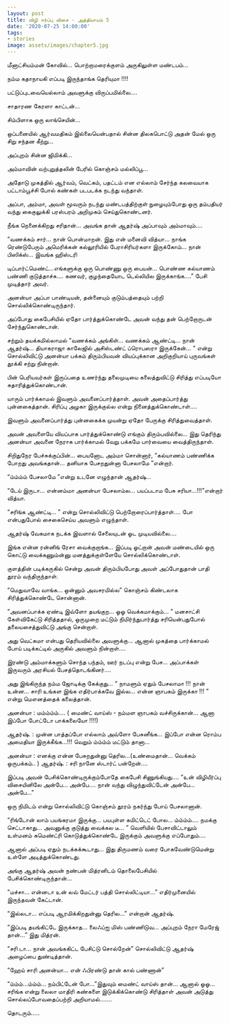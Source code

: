 ```yaml
---
layout: post
title: விழி ஈர்ப்பு விசை - அத்தியாயம் 5
date: '2020-07-25 14:00:00'
tags:
- stories
image: assets/images/chapter5.jpg
---
```

மீனாட்சியம்மன் கோவில்… பொற்றாமரைக்குளம் அருகிலுள்ள மண்டபம்…

நம்ம கதாநாயகி எப்படி இருந்தாங்க தெரியுமா !!!!

பட்டுப்புடவையெல்லாம் அவளுக்கு விருப்பமில்லை….

சாதாரண கேரளா காட்டன்…

சிம்பிளாக ஒரு லாங்செயின்…

ஒப்பனையில் ஆர்வமதிகம் இல்லையென்பதால் சின்ன திலகபொட்டு அதன் மேல் ஒரு சிறு சந்தன கீற்று…

அப்புறம் சின்ன ஜிமிக்கி…

அம்மாவின் வற்புறுத்தலின் பேரில் கொஞ்சம் மல்லிப்பூ…

அதோடு முகத்தில் ஆர்வம், வெட்கம், பதட்டம் என எல்லாம் சேர்ந்த கலவையாக பட்டாம்பூச்சி போல் கண்கள் படபடக்க நடந்து வந்தாள்.

அப்பா, அம்மா, அவள் மூவரும் நடந்து மண்டபத்திற்குள் நுழையும்போது ஒரு தம்பதியர் வந்து கைகுலுக்கி பரஸ்பரம் அறிமுகம் செய்துகொண்டனர்.

நீங்க நெனைக்கிறது சரிதான்… அவங்க தான் ஆதர்ஷ் அப்பாவும் அம்மாவும்….

“வணக்கம் சார்… நான் பொன்மாறன். இது என் மனைவி வித்யா… நாங்க ரெண்டுபேரும் அமெரிக்கன் கல்லூரியில் பேராசிரியர்களா இருக்கோம்… நான் பிஸிக்ஸ்… இவங்க ஹிஸ்டரி

டிப்பார்ட்மெண்ட்…எங்களுக்கு ஒரு பொண்ணு ஒரு பையன்… பொண்ண கல்யாணம் பண்ணி குடுத்தாச்சு…. கணவர், குழந்தையோட டெல்லியில இருக்காங்க….” பேசி முடித்தார் அவர்.

அனன்யா அப்பா பாண்டியன், தன்னையும் குடும்பத்தையும் பற்றி சொல்லிக்கொண்டிருந்தார்.

அப்போது கைபேசியில் ஏதோ பார்த்துக்கொண்டே அவன் வந்து தன் பெற்றோருடன் சேர்ந்துகொண்டான்.

சற்றும் தயக்கமில்லாமல் “வணக்கம் அங்கிள்… வணக்கம் ஆண்ட்டி… நான் ஆதர்ஷ்… தியாகராஜா காலேஜில் அசிஸ்டண்ட் ப்ரொபஸரா இருக்கேன்… “ என்று சொல்லிவிட்டு அனன்யா பக்கம் திரும்பியவன் வியப்புக்கான அறிகுறியாய் புருவங்கள் தூக்கி சற்று நின்றான். 

பின் பெரியவர்கள் இருப்பதை உணர்ந்து தலைமுடியை கலைத்துவிட்டு சிரித்து எப்படியோ சுதாரித்துக்கொண்டான்.

யாரும் பார்க்காமல் இவளும் அவனைப்பார்த்தாள். அவன் அதைப்பார்த்து புன்னகைத்தான். சிரிப்பு அழகா இருக்குல்ல என்று நினைத்துக்கொண்டாள்….

இவளும் அவனைப்பார்த்து புன்னகைக்க முயன்று  ஏதோ பேருக்கு சிரித்துவைத்தாள்.

அவன் அவளையே வியப்பாக பார்த்துக்கொண்டு எங்கும் திரும்பவில்லை… இது தெரிந்து அனன்யா அவனை நேராக பார்க்காமல் வேறு பக்கமே பார்வையை வைத்திருந்தாள்.

சிறிதுநேர பேச்சுக்குப்பின்… பையனோட அம்மா சொன்னார், “கல்யாணம் பண்ணிக்க போறது அவங்கதான்… தனியாக பேசறதுன்னா பேசலாமே ”என்றார்.

“ம்ம்ம்ம் பேசலாமே ”என்று உடனே எழுந்தான் ஆதர்ஷ்…

“டேய் இருடா… என்னம்மா அனன்யா பேசலாம்ல… பயப்படாம பேசு சரியா…!!!”என்றார் வித்யா.

“சரிங்க ஆண்ட்டி… ” என்று சொல்லிவிட்டு பெற்றோரைப்பார்த்தாள்…. போ என்பதுபோல் சைகைசெய்ய அவளும் எழுந்தாள்.

ஆதர்ஷ் வேகமாக நடக்க இவளால் சேலையுடன் ஓட முடியவில்லை….

இங்க என்ன ரன்னிங் ரேசா வைக்குறாங்க… இப்படி ஓட்றான் அவன் மண்டையில் ஒரு கொட்டு வைக்கணும்ன்னு மனத்துக்குள்ளேயே  சொல்லிக்கொண்டாள்.

குளத்தின் படிக்கருகில் சென்று அவன் திரும்பியபோது அவள் அப்போதுதான் பாதி தூரம் வந்திருந்தாள்.

“மெதுவாவே வாங்க… ஒன்னும் அவசரமில்ல” கொஞ்சம் கிண்டலாக சிரித்துக்கொண்டே சொன்னான்.

“அவனப்பாக்க ஏண்டி இவ்ளோ தயங்குற… ஓஓ வெக்கமாக்கும்… ” மனசாட்சி கேள்விகேட்டு சிரித்ததால், ஒருமுறை மட்டும் நிமிர்ந்துபார்த்து சரியென்பதுபோல் தலையசைத்துவிட்டு அங்கு சென்றாள்.

அது வெட்கமா என்பது தெரியவில்லை அவளுக்கு… ஆனால் முகத்தை பார்க்காமல் போய் படிக்கட்டில் அருகில் அவளும் நின்றாள்….

இரண்டு அம்மாக்களும் சொந்த பந்தம், ஊர் நடப்பு என்று பேச… அப்பாக்கள் இருவரும் அரசியல் பேசத்தொடங்கினர்….

அது இங்கிருந்த நம்ம ஜோடிக்கு கேக்குது… “ நாமளும் ஏதும் பேசலாமா !!! நான் உன்ன… சாரி உங்கள இங்க எதிர்பாக்கவே இல்ல… என்ன ஞாபகம் இருக்கா !!! ” என்று மௌனத்தைக் கலைத்தான்.

அனன்யா :   மம்ம்ம்ம்…. ( மைண்ட் வாய்ஸ் - நம்மள ஞாபகம் வச்சிருக்கான்… ஆனா இப்போ போட்டோ பாக்கலையோ !!!!)

ஆதர்ஷ்.    :   முன்ன பாத்தப்போ எல்லாம் அவ்ளோ பேசுனீங்க… இப்போ என்ன ரொம்ப அமைதியா இருக்கீங்க…!!! வெறும் ம்ம்ம்ம் மட்டும் தானா…

அனன்யா :   எனக்கு என்ன பேசுறதுன்னு தெரில…(உண்மைதான்… வெக்கம் ஒருபக்கம்.. )
ஆதர்ஷ்.    :    சரி நானே ஸ்டார்ட் பன்றேன்….

இப்படி அவன் பேசிக்கொண்டிருக்கும்போதே கைபேசி சிணுங்கியது…. “உன் விழியீர்ப்பு விசையினிலே அன்பே… அன்பே…. நான் வந்து விழுந்துவிட்டேன் அன்பே… அன்பே…”

ஒரு நிமிடம் என்று சொல்லிவிட்டு கொஞ்சம் தூரம் நகர்ந்து போய் பேசலானான்.

“ரிங்டோன் லாம் பயங்கரமா இருக்கு… பயபுள்ள கமிட்டெட் போல… ம்ம்ம்ம்…. நமக்கு செட்டாகாது… அவனுக்கு குடுத்து வைக்கல டீ… ” வெளியில் பேசாவிட்டாலும் உள்மனம் கமெண்ட்ரி கொடுத்துக்கொண்டே இருக்கும் அவளுக்கு எப்போதும்….

ஆனால் அப்படி ஏதும் நடக்கக்கூடாது… இது திருமணம் வரை போகவேண்டுமென்று உள்ளே அடித்துக்கொண்டது.

அங்கு ஆதர்ஷ் அவன் நண்பன் மித்ரனிடம்  தொலைபேசியில் பேசிக்கொண்டிருந்தான்…

“மச்சா… என்னடா உன் லவ் மேட்டர் பத்தி சொல்லிட்டியா…” எதிர்முனையில் இருந்தவன் கேட்டான்.

“இல்லடா… எப்படி ஆரமிக்கிறதுன்னு தெரில…” என்றான் ஆதர்ஷ்.

“இப்படி தயங்கிட்டே இருக்காத… லைஃப்ஐ மிஸ் பண்ணிடுவ… அப்புறம் நேரா மேரேஜ் தான்…” இது மித்ரன்.

“சரி டா… நான் அவங்ககிட்ட பேசிட்டு சொல்றேன்” சொல்லிவிட்டு ஆதர்ஷ் அழைப்பை துண்டித்தான்.

“ஹேய் சாரி அனன்யா… என் ஃபிரண்டு தான் கால் பண்ணான்”

“ம்ம்ம்…ம்ம்ம்… நம்பிட்டேன் போ…”இதுவும் மைண்ட் வாய்ஸ் தான்… ஆனால் ஓஓ… சரிங்க என்று லைலா மாதிரி கண்களை இடுக்கிக்கொண்டு சிரித்தாள் அவன் அடுத்து சொல்லப்போவதைப்பற்றி அறியாமல்…….

தொடரும்…..
